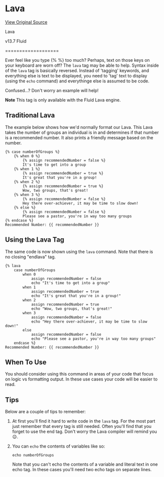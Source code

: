 # Lava
[View Original Source](https://community.rockrms.com/lava/tags/lava-tags)

Lava

v13.7 Fluid


===================

Ever feel like you type {% %} too much? Perhaps, text on those keys on your keyboard are worn off? The `lava` tag may be able to help. Syntax inside of the `lava` tag is basically reversed. Instead of 'tagging' keywords, and everything else is text to be displayed, you need to 'tag' text to display (using the `echo` command) and everythinge else is assumed to be code.

Confused...? Don't worry an example will help!

**Note** This tag is only available with the Fluid Lava engine.

Traditional Lava
----------------

The example below shows how we'd normally format our Lava. This Lava takes the number of groups an individual is in and determines if that number is a recommended number. It also prints a friendly message based on the number.

```
{% case numberOfGroups %}
    {% when 0 %}
        {% assign recommendedNumber = false %}
        It's time to get into a group
    {% when 1 %}
        {% assign recommendedNumber = true %}
        It's great that you're in a group!
    {% when 2 %}
        {% assign recommendedNumber = true %}
        Wow, two groups, that's great!
    {% when 3 %}
        {% assign recommendedNumber = false %}
        Hey there over-achiever, it may be time to slow down!
    {% else %}
        {% assign recommendedNumber = false %}
        Please see a pastor, you're in way too many groups
{% endcase %}
Recommended Number: {{ recommendedNumber }}
```

Using the Lava Tag
------------------

The same code is now shown using the `lava` command. Note that there is no closing "endlava" tag.

```
{% lava 
    case numberOfGroups
        when 0
            assign recommendedNumber = false
            echo "It's time to get into a group"
        when 1
            assign recommendedNumber = true
            echo "It's great that you're in a group!"
        when 2
            assign recommendedNumber = true
            echo "Wow, two groups, that's great!"
        when 3
            assign recommendedNumber = false
            echo "Hey there over-achiever, it may be time to slow down!"
        else
            assign recommendedNumber = false
            echo "Please see a pastor, you're in way too many groups"
    endcase %}
Recommended Number: {{ recommendedNumber }}
```

When To Use
-----------

You should consider using this command in areas of your code that focus on logic vs formatting output. In these use cases your code will be easier to read.

Tips
----

Below are a couple of tips to remember:

1.  At first you'll find it hard to write code in the `lava` tag. For the most part just remember that every tag is still needed. Often you'll find that you forget to use the end tag. Don't worry the Lava compiler will remind you 😉.
2.  You can `echo` the contents of variables like so:  
    ```
    echo numberOfGroups
    ```
      
    Note that you can't echo the contents of a variable and literal text in one echo tag. In these cases you'll need two echo tags on separate lines.